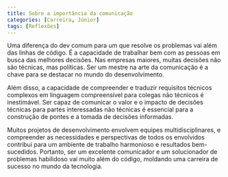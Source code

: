```yaml
---
title: Sobre a importância da comunicação
categories: [Carreira, Júnior]
tags: [Reflexões]
---
```


Uma diferença do dev comum para um que resolve os problemas vai além das linhas de código. É a capacidade de trabalhar bem com as pessoas em busca das melhores decisões. Nas empresas maiores, muitas decisões não são técnicas, mas políticas. Ser um mestre na arte da comunicação é a chave para se destacar no mundo do desenvolvimento.

Além disso, a capacidade de compreender e traduzir requisitos técnicos complexos em linguagem compreensível para colegas não técnicos é inestimável. Ser capaz de comunicar o valor e o impacto de decisões técnicas para partes interessadas não técnicas é essencial para a construção de pontes e a tomada de decisões informadas. 

Muitos projetos de desenvolvimento envolvem equipes multidisciplinares, e compreender as necessidades e perspectivas de todos os envolvidos contribui para um ambiente de trabalho harmonioso e resultados bem-sucedidos. Portanto, ser um excelente comunicador e um solucionador de problemas habilidoso vai muito além do código, moldando uma carreira de sucesso no mundo da tecnologia.
